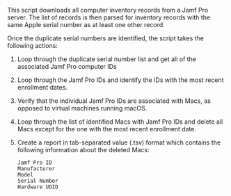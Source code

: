 This script downloads all computer inventory records from a Jamf Pro server. The list of records is then parsed for inventory records with the same Apple serial number as at least one other record.

Once the duplicate serial numbers are identified, the script takes the following actions:

1. Loop through the duplicate serial number list and get all of the associated Jamf Pro computer IDs
2. Loop through the Jamf Pro IDs and identify the IDs with the most recent enrollment dates.
3. Verify that the individual Jamf Pro IDs are associated with Macs, as opposed to virtual machines running macOS.
4. Loop through the list of identified Macs with Jamf Pro IDs and delete all Macs except for the one with the most recent enrollment date.
5. Create a report in tab-separated value (.tsv) format which contains the following information about the deleted Macs:

    ```
    Jamf Pro ID
    Manufacturer
    Model
    Serial Number
    Hardware UDID
    ```